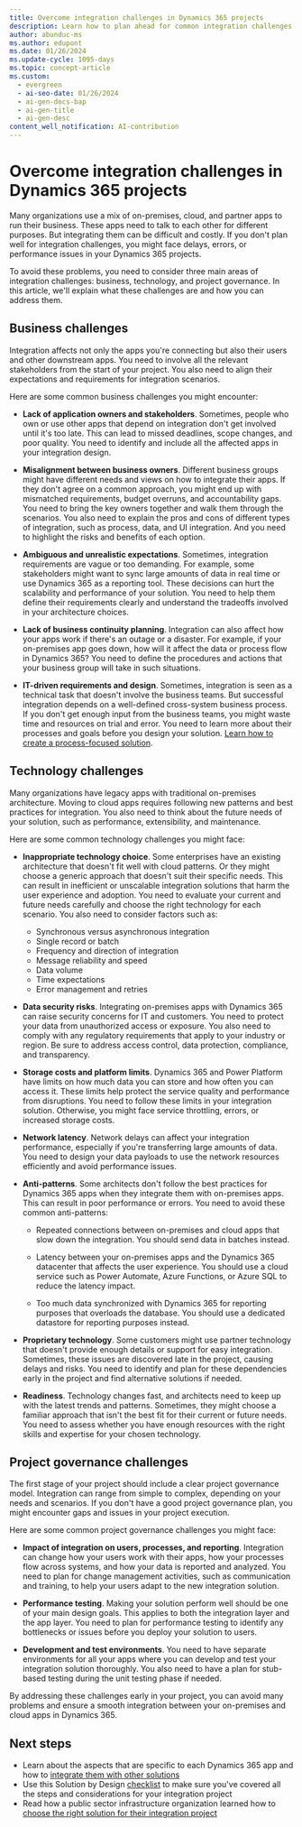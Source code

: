 ```yaml
---
title: Overcome integration challenges in Dynamics 365 projects
description: Learn how to plan ahead for common integration challenges between on-premises and cloud apps in Dynamics 365 projects.
author: abunduc-ms
ms.author: edupont
ms.date: 01/26/2024
ms.update-cycle: 1095-days
ms.topic: concept-article
ms.custom:
  - evergreen
  - ai-seo-date: 01/26/2024
  - ai-gen-docs-bap
  - ai-gen-title
  - ai-gen-desc
content_well_notification: AI-contribution
---
```


# Overcome integration challenges in Dynamics 365 projects

Many organizations use a mix of on-premises, cloud, and partner apps to run their business. These apps need to talk to each other for different purposes. But integrating them can be difficult and costly. If you don't plan well for integration challenges, you might face delays, errors, or performance issues in your Dynamics 365 projects.

To avoid these problems, you need to consider three main areas of integration challenges: business, technology, and project governance. In this article, we'll explain what these challenges are and how you can address them.

## Business challenges

Integration affects not only the apps you're connecting but also their users and other downstream apps. You need to involve all the relevant stakeholders from the start of your project. You also need to align their expectations and requirements for integration scenarios.

Here are some common business challenges you might encounter:

- **Lack of application owners and stakeholders**. Sometimes, people who own or use other apps that depend on integration don't get involved until it's too late. This can lead to missed deadlines, scope changes, and poor quality. You need to identify and include all the affected apps in your integration design.

- **Misalignment between business owners**. Different business groups might have different needs and views on how to integrate their apps. If they don't agree on a common approach, you might end up with mismatched requirements, budget overruns, and accountability gaps. You need to bring the key owners together and walk them through the scenarios. You also need to explain the pros and cons of different types of integration, such as process, data, and UI integration. And you need to highlight the risks and benefits of each option.

- **Ambiguous and unrealistic expectations**. Sometimes, integration requirements are vague or too demanding. For example, some stakeholders might want to sync large amounts of data in real time or use Dynamics 365 as a reporting tool. These decisions can hurt the scalability and performance of your solution. You need to help them define their requirements clearly and understand the tradeoffs involved in your architecture choices.

- **Lack of business continuity planning**. Integration can also affect how your apps work if there's an outage or a disaster. For example, if your on-premises app goes down, how will it affect the data or process flow in Dynamics 365? You need to define the procedures and actions that your business group will take in such situations.

- **IT-driven requirements and design**. Sometimes, integration is seen as a technical task that doesn't involve the business teams. But successful integration depends on a well-defined cross-system business process. If you don't get enough input from the business teams, you might waste time and resources on trial and error. You need to learn more about their processes and goals before you design your solution. [Learn how to create a process-focused solution](process-focused-solution.md).

## Technology challenges

Many organizations have legacy apps with traditional on-premises architecture. Moving to cloud apps requires following new patterns and best practices for integration. You also need to think about the future needs of your solution, such as performance, extensibility, and maintenance.

Here are some common technology challenges you might face:

- **Inappropriate technology choice**. Some enterprises have an existing architecture that doesn't fit well with cloud patterns. Or they might choose a generic approach that doesn't suit their specific needs. This can result in inefficient or unscalable integration solutions that harm the user experience and adoption. You need to evaluate your current and future needs carefully and choose the right technology for each scenario. You also need to consider factors such as:

  - Synchronous versus asynchronous integration
  - Single record or batch
  - Frequency and direction of integration
  - Message reliability and speed
  - Data volume
  - Time expectations
  - Error management and retries

- **Data security risks**. Integrating on-premises apps with Dynamics 365 can raise security concerns for IT and customers. You need to protect your data from unauthorized access or exposure. You also need to comply with any regulatory requirements that apply to your industry or region. Be sure to address access control, data protection, compliance, and transparency.

- **Storage costs and platform limits**. Dynamics 365 and Power Platform have limits on how much data you can store and how often you can access it. These limits help protect the service quality and performance from disruptions. You need to follow these limits in your integration solution. Otherwise, you might face service throttling, errors, or increased storage costs.

- **Network latency**. Network delays can affect your integration performance, especially if you're transferring large amounts of data. You need to design your data payloads to use the network resources efficiently and avoid performance issues.

- **Anti-patterns**. Some architects don't follow the best practices for Dynamics 365 apps when they integrate them with on-premises apps. This can result in poor performance or errors. You need to avoid these common anti-patterns:

  - Repeated connections between on-premises and cloud apps that slow down the integration. You should send data in batches instead.

  - Latency between your on-premises apps and the Dynamics 365 datacenter that affects the user experience. You should use a cloud service such as Power Automate, Azure Functions, or Azure SQL to reduce the latency impact.

  - Too much data synchronized with Dynamics 365 for reporting purposes that overloads the database. You should use a dedicated datastore for reporting purposes instead.

- **Proprietary technology**. Some customers might use partner technology that doesn't provide enough details or support for easy integration. Sometimes, these issues are discovered late in the project, causing delays and risks. You need to identify and plan for these dependencies early in the project and find alternative solutions if needed.

- **Readiness**. Technology changes fast, and architects need to keep up with the latest trends and patterns. Sometimes, they might choose a familiar approach that isn't the best fit for their current or future needs. You need to assess whether you have enough resources with the right skills and expertise for your chosen technology.

## Project governance challenges

The first stage of your project should include a clear project governance model. Integration can range from simple to complex, depending on your needs and scenarios. If you don't have a good project governance plan, you might encounter gaps and issues in your project execution.

Here are some common project governance challenges you might face:

- **Impact of integration on users, processes, and reporting**. Integration can change how your users work with their apps, how your processes flow across systems, and how your data is reported and analyzed. You need to plan for change management activities, such as communication and training, to help your users adapt to the new integration solution.

- **Performance testing**. Making your solution perform well should be one of your main design goals. This applies to both the integration layer and the app layer. You need to plan for performance testing to identify any bottlenecks or issues before you deploy your solution to users.

- **Development and test environments**. You need to have separate environments for all your apps where you can develop and test your integration solution thoroughly. You also need to have a plan for stub-based testing during the unit testing phase if needed.

By addressing these challenges early in your project, you can avoid many problems and ensure a smooth integration between your on-premises and cloud apps in Dynamics 365.

## Next steps

- Learn about the aspects that are specific to each Dynamics 365 app and how to [integrate them with other solutions](integrate-other-solutions-guidance-product.md)
- Use this Solution by Design [checklist](integrate-other-solutions-checklist.md) to make sure you've covered all the steps and considerations for your integration project
- Read how a public sector infrastructure organization learned how to [choose the right solution for their integration project](integrate-other-solutions-case-study.md)
